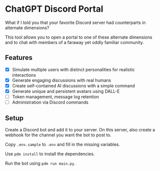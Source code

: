 # ChatGPT Discord Portal
What if I told you that your favorite Discord server had counterparts in alternate dimensions?

This tool allows you to open a portal to one of these alternate dimensions and to chat
with members of a faraway yet oddly familiar community.

## Features
- [X] Simulate multiple users with distinct personalities for realistic interactions
- [X] Generate engaging discussions with real humans
- [X] Create self-contained AI discussions with a simple command
- [X] Generate unique and persistent avatars using DALL-E
- [ ] Token management, message log retention
- [ ] Administration via Discord commands

## Setup
Create a Discord bot and add it to your server.
On this server, also create a webhook for the channel you want the bot to post to.

Copy `.env.sample` to `.env` and fill in the missing variables.

Use `pdm install` to install the dependencies.

Run the bot using `pdm run main.py`.
